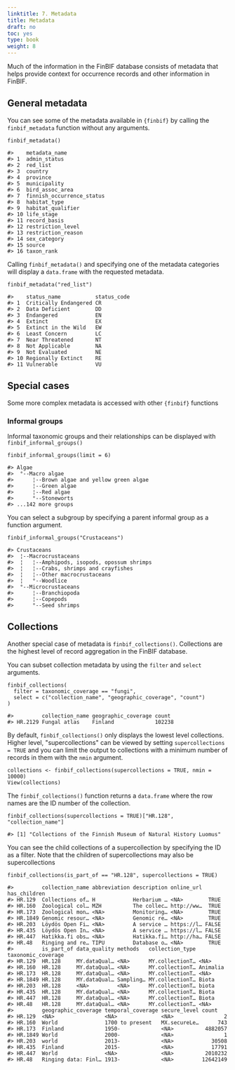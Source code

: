 ```yaml
---
linktitle: 7. Metadata
title: Metadata
draft: no
toc: yes
type: book
weight: 8
---
```



Much of the information in the FinBIF database consists of metadata that helps
provide context for occurrence records and other information in FinBIF.

## General metadata
You can see some of the metadata available in `{finbif}` by calling the
`finbif_metadata` function without any arguments.

```.language-r
finbif_metadata()
```

```{.language-r}
#>    metadata_name            
#> 1  admin_status             
#> 2  red_list                 
#> 3  country                  
#> 4  province                 
#> 5  municipality             
#> 6  bird_assoc_area          
#> 7  finnish_occurrence_status
#> 8  habitat_type             
#> 9  habitat_qualifier        
#> 10 life_stage               
#> 11 record_basis             
#> 12 restriction_level        
#> 13 restriction_reason       
#> 14 sex_category             
#> 15 source                   
#> 16 taxon_rank
```

Calling `finbif_metadata()` and specifying one of the metadata categories will
display a `data.frame` with the requested metadata.

```.language-r
finbif_metadata("red_list")
```

```{.language-r}
#>    status_name           status_code
#> 1  Critically Endangered CR         
#> 2  Data Deficient        DD         
#> 3  Endangered            EN         
#> 4  Extinct               EX         
#> 5  Extinct in the Wild   EW         
#> 6  Least Concern         LC         
#> 7  Near Threatened       NT         
#> 8  Not Applicable        NA         
#> 9  Not Evaluated         NE         
#> 10 Regionally Extinct    RE         
#> 11 Vulnerable            VU
```

## Special cases
Some more complex metadata is accessed with other `{finbif}` functions

### Informal groups
Informal taxonomic groups and their relationships can be displayed with
`finbif_informal_groups()`

```.language-r
finbif_informal_groups(limit = 6)
```

```{.language-r}
#> Algae                                                         
#>  °--Macro algae                                               
#>      ¦--Brown algae and yellow green algae                    
#>      ¦--Green algae                                           
#>      ¦--Red algae                                             
#>      °--Stoneworts                                            
#> ...142 more groups
```

You can select a subgroup by specifying a parent informal group as a function
argument.

```.language-r
finbif_informal_groups("Crustaceans")
```

```{.language-r}
#> Crustaceans                                                   
#>  ¦--Macrocrustaceans                                          
#>  ¦   ¦--Amphipods, isopods, opossum shrimps                   
#>  ¦   ¦--Crabs, shrimps and crayfishes                         
#>  ¦   ¦--Other macrocrustaceans                                
#>  ¦   °--Woodlice                                              
#>  °--Microcrustaceans                                          
#>      ¦--Branchiopoda                                          
#>      ¦--Copepods                                              
#>      °--Seed shrimps
```

## Collections
Another special case of metadata is `finbif_collections()`. Collections are the
highest level of record aggregation in the FinBIF database.

You can subset collection metadata by using the `filter` and `select` arguments.

```.language-r
finbif_collections(
  filter = taxonomic_coverage == "fungi",
  select = c("collection_name", "geographic_coverage", "count")
)
```

```{.language-r}
#>         collection_name geographic_coverage count 
#> HR.2129 Fungal atlas    Finland             102238
```

By default, `finbif_collections()` only displays the lowest level collections.
Higher level, "supercollections" can be viewed by setting
`supercollections = TRUE` and you can limit the output to collections with
a minimum number of records in them with the `nmin` argument.

```.language-r
collections <- finbif_collections(supercollections = TRUE, nmin = 10000)
View(collections)
```

The `finbif_collections()` function returns a `data.frame` where the row names
are the ID number of the collection.

```.language-r
finbif_collections(supercollections = TRUE)["HR.128", "collection_name"]
```

```{.language-r}
#> [1] "Collections of the Finnish Museum of Natural History Luomus"
```

You can see the child collections of a supercollection by specifying the ID as
a filter. Note that the children of supercollections may also be supercollections

```.language-r
finbif_collections(is_part_of == "HR.128", supercollections = TRUE)
```

```{.language-r}
#>         collection_name abbreviation description online_url has_children
#> HR.129  Collections of… H            Herbarium … <NA>        TRUE       
#> HR.160  Zoological col… MZH          The collec… http://ww…  TRUE       
#> HR.173  Zoological mon… <NA>         Monitoring… <NA>        TRUE       
#> HR.1849 Genomic resour… <NA>         Genomic re… <NA>        TRUE       
#> HR.203  Löydös Open Fi… <NA>         A service … https://l… FALSE       
#> HR.435  Löydös Open In… <NA>         A service … https://l… FALSE       
#> HR.447  Hatikka.fi obs… <NA>         Hatikka.fi… http://ha… FALSE       
#> HR.48   Ringing and re… TIPU         Database o… <NA>        TRUE       
#>         is_part_of data_quality methods   collection_type taxonomic_coverage
#> HR.129  HR.128     MY.dataQual… <NA>      MY.collectionT… <NA>              
#> HR.160  HR.128     MY.dataQual… <NA>      MY.collectionT… Animalia          
#> HR.173  HR.128     MY.dataQual… <NA>      MY.collectionT… <NA>              
#> HR.1849 HR.128     MY.dataQual… Sampling… MY.collectionT… Biota             
#> HR.203  HR.128     <NA>         <NA>      MY.collectionT… biota             
#> HR.435  HR.128     MY.dataQual… <NA>      MY.collectionT… Biota             
#> HR.447  HR.128     MY.dataQual… <NA>      MY.collectionT… Biota             
#> HR.48   HR.128     MY.dataQual… <NA>      MY.collectionT… <NA>              
#>         geographic_coverage temporal_coverage secure_level count   
#> HR.129  <NA>                <NA>              <NA>                2
#> HR.160  World               1700 to present   MX.secureLe…      743
#> HR.173  Finland             1950-             <NA>          4882057
#> HR.1849 World               2000-             <NA>                1
#> HR.203  world               2013-             <NA>            30508
#> HR.435  Finland             2015-             <NA>            17791
#> HR.447  World               <NA>              <NA>          2010232
#> HR.48   Ringing data: Finl… 1913-             <NA>         12642149
```
